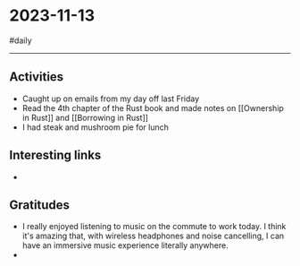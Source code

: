 # 2023-11-13

#daily

---

## Activities

- Caught up on emails from my day off last Friday
- Read the 4th chapter of the Rust book and made notes on [[Ownership in Rust]] and [[Borrowing in Rust]]
- I had steak and mushroom pie for lunch

## Interesting links

- 

## Gratitudes

- I really enjoyed listening to music on the commute to work today. I think it's amazing that, with wireless headphones and noise cancelling, I can have an immersive music experience literally anywhere. 
- 